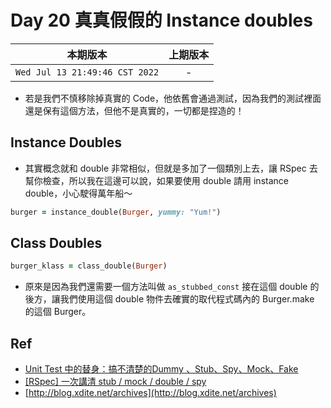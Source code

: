 # Day 20 真真假假的 Instance doubles

|本期版本|上期版本
|:---:|:---:|
`Wed Jul 13 21:49:46 CST 2022` | - 

* 若是我們不慎移除掉真實的 Code，他依舊會通過測試，因為我們的測試裡面還是保有這個方法，但他不是真實的，一切都是捏造的！


## Instance Doubles

* 其實概念就和 double 非常相似，但就是多加了一個類別上去，讓 RSpec 去幫你檢查，所以我在這邊可以說，如果要使用 double 請用 instance double，小心駛得萬年船～

```ruby
burger = instance_double(Burger, yummy: "Yum!")
```

## Class Doubles


```ruby
burger_klass = class_double(Burger)
```

* 原來是因為我們還需要一個方法叫做 `as_stubbed_const` 接在這個 double 的後方，讓我們使用這個 double 物件去確實的取代程式碼內的 Burger.make 的這個 Burger。


## Ref

* [Unit Test 中的替身：搞不清楚的Dummy 、Stub、Spy、Mock、Fake](./https://medium.com/starbugs/unit-test-%E4%B8%AD%E7%9A%84%E6%9B%BF%E8%BA%AB-%E6%90%9E%E4%B8%8D%E6%B8%85%E6%A5%9A%E7%9A%84dummy-stub-spy-mock-fake-94be192d5c46)
* [[RSpec] 一次講清 stub / mock / double / spy](https://ruby-china.org/topics/30249)
* [http://blog.xdite.net/archives](http://blog.xdite.net/archives)